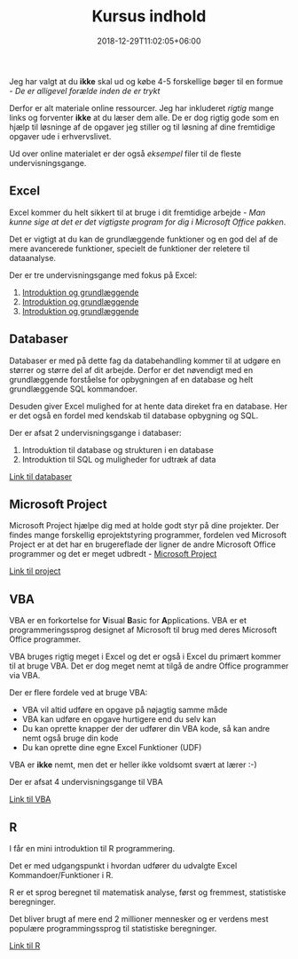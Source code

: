 ﻿---
title: "Kursus indhold"
date: 2018-12-29T11:02:05+06:00
weight: 1
draft: false
---

Jeg har valgt at du **ikke** skal ud og købe 4-5 forskellige bøger til en formue - *De er alligevel forælde inden de er trykt* 

Derfor er alt materiale online ressourcer. Jeg har inkluderet *rigtig* mange links og forventer **ikke** at du læser dem alle. De er dog rigtig gode som en hjælp til løsninge af de opgaver jeg stiller og til løsning af dine fremtidige opgaver ude i erhvervslivet.

Ud over online materialet er der også *eksempel* filer til de fleste undervisningsgange.

## Excel
Excel kommer du helt sikkert til at bruge i dit fremtidige arbejde - *Man kunne sige at det er det vigtigste program for dig i Microsoft Office pakken*.

Det er vigtigt at du kan de grundlæggende funktioner og en god del af de mere avancerede funktioner, specielt de funktioner der reletere til dataanalyse.

Der er tre undervisningsgange med fokus på Excel:

1. [Introduktion og grundlæggende](/dtu/excel/01_excel/)
2. [Introduktion og grundlæggende](/dtu/excel/02_excel/)
3. [Introduktion og grundlæggende](/dtu/excel/03_excel/)

## Databaser
Databaser er med på dette fag da databehandling kommer til at udgøre en størrer og større del af dit arbejde. Derfor er det nøvendigt med en grundlæggende forståelse for opbygningen af en database og helt grundlæggende SQL kommandoer.

Desuden giver Excel mulighed for at hente data direket fra en database. Her er det også en fordel med kendskab til database opbygning og SQL.

Der er afsat 2 undervisningsgange i databaser:

1. Introduktion til database og strukturen i en database
2. Introduktion til SQL og muligheder for udtræk af data

[Link til databaser](/dtu/database/database)

## Microsoft Project
Microsoft Project hjælpe dig med at holde godt styr på dine projekter. Der findes mange forskellig eprojektstyring programmer, fordelen ved Microsoft Project er at det har en brugereflade der ligner de andre Microsoft Office programmer og det er meget udbredt - [Microsoft Project](https://products.office.com/da-dk/project/project-and-portfolio-management-software)

[Link til project](/dtu/project/project)

## VBA
VBA er en forkortelse for **V**isual **B**asic for **A**pplications.
VBA er et programmeringssprog designet af Microsoft til brug med deres Microsoft Office programmer.

VBA bruges rigtig meget i Excel og det er også i Excel du primært kommer til at bruge VBA. Det er dog meget nemt at tilgå de andre Office programmer via VBA.

Der er flere fordele ved at bruge VBA:

- VBA vil altid udføre en opgave på nøjagtig samme måde
- VBA kan udføre en opgave hurtigere end du selv kan
- Du kan oprette knapper der der udfører din VBA kode, så kan andre nemt også bruge din kode
- Du kan oprette dine egne Excel Funktioner (UDF)
 
VBA er **ikke** nemt, men det er heller ikke voldsomt svært at lærer :-)

Der er afsat 4 undervisningsgange til VBA

[Link til VBA](/dtu/vba/vba)

## R
I får en mini introduktion til R programmering.

Det er med udgangspunkt i hvordan udfører du udvalgte Excel Kommandoer/Funktioner i R.

R er et sprog beregnet til matematisk analyse, først og fremmest, statistiske beregninger. 

Det bliver brugt af mere end 2 millioner mennesker og er verdens mest populære programmingssprog til statistiske beregninger.

[Link til R](/dtu/r/r)